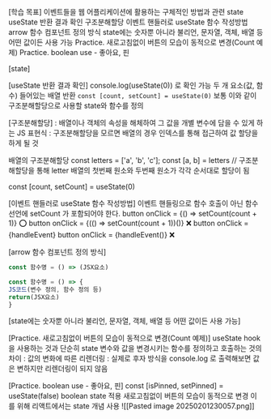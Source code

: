 [학습 목표]
이벤트들을 웹 어플리케이션에 활용하는 구체적인 방법과 관련
state
useState 반환 결과 확인
구조분해할당
이벤트 핸들러로 useState 함수 작성방법
arrow 함수 컴포넌트 정의 방식
state에는 숫자뿐 아니라 불리언, 문자열, 객체, 배열 등 어떤 값이든 사용 가능
Practice. 새로고침없이 버튼의 모습이 동적으로 변경(Count 예제)
Practice. boolean use - 좋아요, 핀



[state]

[useState 반환 결과 확인]
console.log(useState(0)) 로 확인 가능
두 개 요소(값, 함수) 들어있는 배열 반환
`const [count, setCount] = useState(0)`
보통 이와 같이 구조분해할당으로 사용할 state와 함수를 정의

[구조분해할당]
: 배열이나 객체의 속성을 해체하여 그 값을 개별 변수에 담을 수 있게 하는 JS 표현식
: 구조분해할당을 모르면 배열의 경우 인덱스를 통해 접근하여 값 할당을 하게 될 것

배열의 구조분해할당
const letters = ['a', 'b', 'c'];
const [a, b] = letters // 구조분해할당을 통해 letter 배열의 첫번째 원소와 두번째 원소가 각각 순서대로 할당이 됨

const [count, setCount] = useState(0)

[이벤트 핸들러로 useState 함수 작성방법]
이벤트 핸들링으로 함수 호출이 아닌 함수 선언에 setCount 가 포함되어야 한다.
button onClick = {() => setCount(count + 1)} ⭕
button onClick = {(() => setCount(count + 1))()} ❌
button onClick = {handleEvent}
button onClick = {handleEvent()} ❌

[arrow 함수 컴포넌트 정의 방식]
```js
const 함수명 = () => (JSX요소)

const 함수명 = () => {
JS코드(변수 정의, 함수 정의 등)
return(JSX요소)
}
```

[state에는 숫자뿐 아니라 불리언, 문자열, 객체, 배열 등 어떤 값이든 사용 가능]

[Practice. 새로고침없이 버튼의 모습이 동적으로 변경(Count 예제)]
useState hook을 사용하는 것과 단순히 state 변수와 값을 변경시키는 함수를 정의하고 호출하는 것의 차이
: 값의 변화에 따른 리렌더링
: 실제로 후자 방식을 console.log 로 출력해보면 값은 변하지만 리렌더링이 되지 않음

[Practice. boolean use - 좋아요, 핀]
const [isPinned, setPinned] = useState(false)
boolean state 적용
새로고침없이 버튼의 모습이 동적으로 변경
이를 위해 리액트에서는 state 개념 사용
![[Pasted image 20250201230057.png]]
